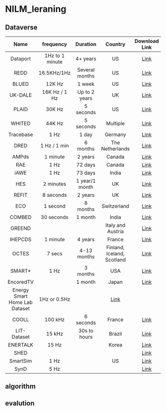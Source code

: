 # NILM_leraning
## Dataverse
|Name       |frequency      |Duration      |Country                   |Download Link|
|:---------:|:-------------:|:------------:|:------------------------:|:-----------:|
|Dataport   |1Hz to 1 minute|4+ years      |US                        |[Link](https://dataport.cloud)|
|REDD       |16.5KHz/1Hz    |Several months|US                        |[Link](http://redd.csail.mit.edu/)|
|BLUED      |12K Hz         |1 week	       |US                        |[Link](http://portoalegre.andrew.cmu.edu:88/BLUED/)|
|UK-DALE    |16K Hz / 1 Hz	|Up to 2 years |UK                        |[Link](http://www.doc.ic.ac.uk/~dk3810/data/)|
|PLAID      |30K Hz	        |5 seconds	   |US                        |[Link](http://plaidplug.com/)|
|WHITED     |44K Hz       	|5 seconds	   |Multiple                  |[Link](http://nilmworkshop.org/)|
|Tracebase  |1 Hz	          |1 day	       |Germany	                  |[Link](https://github.com/areinhardt/tracebase)|
|DRED	      |1 Hz / 1 min	  |6 months	     |The Netherlands	          |[Link](http://www.st.ewi.tudelft.nl/~akshay/dred/)|
|AMPds      |1 minute	      |2 years	     |Canada	                  |[Link](http://ampds.org/)|
|RAE	      |1 Hz	          |72 days	     |Canada	                  |[Link](http://dx.doi.org/10.7910/DVN/ZJW4LC)|
|iAWE	      |1 Hz	          |73 days	     |India	                    |[Link](http://iawe.github.io/)|
|HES	      |2 minutes	    |1 year/1 month|UK                        |[Link](http://randd.defra.gov.uk/Default.aspx?Menu=Menu&Module=More&Location=None&ProjectID=17359&FromSearch=Y&Publisher=1&SearchText=EV0702&SortString=ProjectCode&SortOrder=Asc&Paging=10#Description)|
|REFIT	    |8 seconds	    |2 years	     |UK	                      |[Link](https://pure.strath.ac.uk/portal/en/datasets/refit-electrical-load-measurements(31da3ece-f902-4e95-a093-e0a9536983c4).html)|
|ECO	      |1 second	      |8 months	     |Switzerland	              |[Link](https://www.vs.inf.ethz.ch/res/show.html?what=eco-data)|
|COMBED	    |30 seconds	    |1 month		   |India	                    |[Link](http://combed.github.io)|
|GREEND	    |					      |              |Italy and Austria         |[Link](https://sourceforge.net/projects/greend/)|
|IHEPCDS	  |1 minute	      |4 years	     |France                    |[Link](http://archive.ics.uci.edu/ml/datasets/Individual+household+electric+power+consumption)|
|OCTES	    |7 secs	        |4-13 months	 |Finland, Iceland, Scotland|[Link](http://octes.oamk.fi/final/)|
|SMART*	    |1 Hz	          |3 months	     |USA                       |[Link](http://traces.cs.umass.edu/index.php/Smart/Smart)|
|EncoredTV  |		            |1 month	     |Japan                     |[Link](http://www.encored.co.jp/)|
|Energy Smart Home Lab Dataset|1Hz or 0.5Hz|                          |[Link](http://www.aifb.kit.edu/web/Kaibin_Bao/en)|
|COOLL	    |100 kHz	      |6 seconds	   |France                    |[Link](https://coolldataset.github.io/)|
|LIT-Dataset|15 kHz	        |30s to hours  |Brazil	                  |[Link](http://www.dainf.ct.utfpr.edu.br/~douglas/LIT_Dataset/)|
|ENERTALK	  |15 Hz		      |              |Korea	                    |[Link](https://github.com/ch-shin/ENERTALK-dataset)|
|SHED			  |               |              |	                        |[Link](https://nilm.telecom-paristech.fr/shed/)|
|SmartSim	  |1 Hz		        |              |US	                      |[Link](https://github.com/sustainablecomputinglab/smartsim)|
|SynD	      |5 Hz				    |              |                          |[Link](https://github.com/klemenjak/SynD/)|

## algorithm
## evalution
